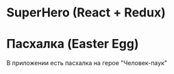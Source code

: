# SuperHero (React + Redux)

# Пасхалка (Easter Egg)
В приложении есть пасхалка на герое "Человек-паук"